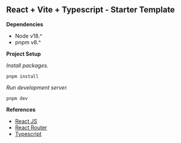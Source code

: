 

## React + Vite + Typescript - Starter Template


**Dependencies** 

 - Node v18.^ 
 - pnpm v8.^

**Project Setup**

*Install packages.*
 ```
pnpm install
```

*Run development server.*
 ```
pnpm dev
```

**References**

- [React JS](https://react.dev/)
- [React Router](https://reactrouter.com/en/main)
- [Typescript](https://www.typescriptlang.org/)

